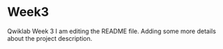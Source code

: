# Week3
Qwiklab Week 3
I am editing the README file. Adding some more details about the project description.
